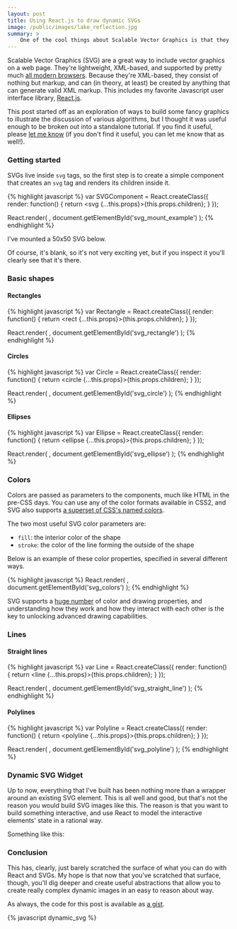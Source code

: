 ```yaml
---
layout: post
title: Using React.js to draw dynamic SVGs
image: /public/images/lake_reflection.jpg
summary: >
    One of the cool things about Scalable Vector Graphics is that they're just XML, which means they can be written with any tool that supports XML generation. Since React.js is a framework that takes state and emits XML (normally HTML, but it doesn't have to be), you can use it to create dynamic SVG images.
---
```


Scalable Vector Graphics (SVG) are a great way to include vector graphics on a web page. They're lightweight, XML-based, and supported by pretty much [all modern browsers](http://caniuse.com/#feat=svg). Because they're XML-based, they consist of nothing but markup, and can (in theory, at least) be created by anything that can generate valid XML markup. This includes my favorite Javascript user interface library, [React.js](https://facebook.github.io/react/).

This post started off as an exploration of ways to build some fancy graphics to illustrate the discussion of various algorithms, but I thought it was useful enough to be broken out into a standalone tutorial. If you find it useful, please [let me know](mailto:jbiesnecker@gmail.com) (if you don't find it useful, you can let me know that as well!).

### Getting started

SVGs live inside `svg` tags, so the first step is to create a simple component that creates an `svg` tag and renders its children inside it.

{% highlight javascript %}
var SVGComponent = React.createClass({
    render: function() {
        return <svg {...this.props}>{this.props.children}</svg>;
    }
});

React.render(
    <SVGComponent height="50" width="50" />,
    document.getElementById('svg_mount_example')
);
{% endhighlight %}

I've mounted a 50x50 SVG below.

<p id="svg_mount_example"></p>

Of course, it's blank, so it's not very exciting yet, but if you inspect it you'll clearly see that it's there.

### Basic shapes

#### Rectangles

{% highlight javascript %}
var Rectangle = React.createClass({
    render: function() {
        return <rect {...this.props}>{this.props.children}</rect>;
    }
});

React.render(
    <SVGComponent height="100" width="100">
        <Rectangle height="50" width="50" x="25" y="25" />
    </SVGComponent>,
    document.getElementById('svg_rectangle')
);
{% endhighlight %}

<p id="svg_rectangle"></p>

#### Circles

{% highlight javascript %}
var Circle = React.createClass({
    render: function() {
        return <circle {...this.props}>{this.props.children}</circle>;
    }
});

React.render(
    <SVGComponent height="100" width="100">
        <Circle cx="50" cy="50" r="25" />
    </SVGComponent>,
    document.getElementById('svg_circle')
);
{% endhighlight %}

<p id="svg_circle"></p>

#### Ellipses

{% highlight javascript %}
var Ellipse = React.createClass({
    render: function() {
        return <ellipse {...this.props}>{this.props.children}</ellipse>;
    }
});

React.render(
    <SVGComponent height="100" width="100">
        <Ellipse cx="50" cy="50" rx="25" ry="15" />
    </SVGComponent>,
    document.getElementById('svg_ellipse')
);
{% endhighlight %}

<p id="svg_ellipse"></p>

### Colors

Colors are passed as parameters to the components, much like HTML in the pre-CSS days. You can use any of the color formats available in CSS2, and SVG also supports [a superset of CSS's named colors](http://www.w3.org/TR/SVG/types.html#ColorKeywords).

The two most useful SVG color parameters are:

- `fill`: the interior color of the shape
- `stroke`: the color of the line forming the outside of the shape

Below is an example of these color properties, specified in several different ways.

{% highlight javascript %}
React.render(
    <SVGComponent height="100" width="230">
        <Circle
            cx="50" cy="50" r="25"
            fill="mediumorchid" />
        <Circle
            cx="125" cy="50" r="25"
            fill="#ff0099" />
        <Circle
            cx="200" cy="50" r="25"
            fill="none"
            stroke="crimson" />
    </SVGComponent>,
    document.getElementById('svg_colors')
);
{% endhighlight %}

<p id="svg_colors"></p>

SVG supports a [huge number](http://www.w3.org/TR/SVG/painting.html) of color and drawing properties, and understanding how they work and how they interact with each other is the key to unlocking advanced drawing capabilities.

### Lines

#### Straight lines

{% highlight javascript %}
var Line = React.createClass({
    render: function() {
        return <line {...this.props}>{this.props.children}</line>;
    }
});

React.render(
    <SVGComponent height="100" width="100">
        <Line x1="25" y1="25" x2="75" y2="75"
            strokeWidth="5"
            stroke="orange" />
    </SVGComponent>,
    document.getElementById('svg_straight_line')
);
{% endhighlight %}

<p id="svg_straight_line"></p>

#### Polylines

{% highlight javascript %}
var Polyline = React.createClass({
    render: function() {
        return <polyline {...this.props}>{this.props.children}</polyline>;
    }
});

React.render(
    <SVGComponent height="100" width="100">
        <Polyline
            points="25,25 25,75 50,75 50,50 75,25"
            strokeWidth="5"
            stroke="orange"
            fill="none" />
    </SVGComponent>,
    document.getElementById('svg_polyline')
);
{% endhighlight %}

<p id="svg_polyline"></p>

### Dynamic SVG Widget

Up to now, everything that I've built has been nothing more than a wrapper around an existing SVG element. This is all well and good, but that's not the reason you would build SVG images like this. The reason is that you want to build something interactive, and use React to model the interactive elements' state in a rational way.

Something like this:

<p id="dynamic_svg"></p>

### Conclusion

This has, clearly, just barely scratched the surface of what you can do with React and SVGs. My hope is that now that you've scratched that surface, though, you'll dig deeper and create useful abstractions that allow you to create really complex dynamic images in an easy to reason about way.

As always, the code for this post is available as [a gist](https://gist.github.com/biesnecker/42a5fb1b54b67c6356ed).

{% javascript dynamic_svg %}
